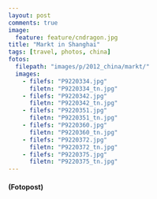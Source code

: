```yaml
---
layout: post
comments: true
image: 
  feature: feature/cndragon.jpg
title: "Markt in Shanghai"
tags: [travel, photos, china]
fotos:
  filepath: "images/p/2012_china/markt/"
  images:
    - filefs: "P9220334.jpg"
      filetn: "P9220334_tn.jpg"
    - filefs: "P9220342.jpg"
      filetn: "P9220342_tn.jpg"
    - filefs: "P9220351.jpg"
      filetn: "P9220351_tn.jpg"
    - filefs: "P9220360.jpg"
      filetn: "P9220360_tn.jpg"
    - filefs: "P9220372.jpg"
      filetn: "P9220372_tn.jpg"
    - filefs: "P9220375.jpg"
      filetn: "P9220375_tn.jpg"
---
```


#### (Fotopost)